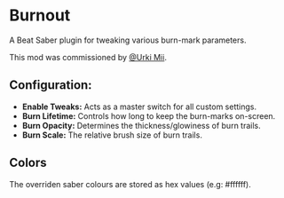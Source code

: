# Burnout
A Beat Saber plugin for tweaking various burn-mark parameters.

This mod was commissioned by [@Urki Mii](https://twitter.com/MimiUrki).
## Configuration:
* **Enable Tweaks:** Acts as a master switch for all custom settings.
* **Burn Lifetime:** Controls how long to keep the burn-marks on-screen.
* **Burn Opacity:** Determines the thickness/glowiness of burn trails.
* **Burn Scale:** The relative brush size of burn trails.
## Colors
The overriden saber colours are stored as hex values (e.g: #ffffff).
